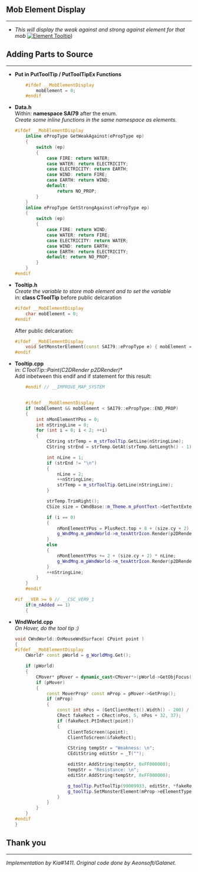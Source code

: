 ## Mob Element Display
---
- _This will display the weak against and strong against element for that mob_
[![Element Tooltip](http://img.youtube.com/vi/lOiMsPm4bTY/0.jpg)](https://www.youtube.com/watch?v=lOiMsPm4bTY))


## Adding Parts to Source
---
- **Put in PutToolTip / PutToolTipEx Functions**
	```cpp
		#ifdef __MobElementDisplay
			mobElement = 0;
		#endif
	```
- **Data.h**  
    Within: **namespace SAI79** after the enum.  
    _Create some inline functions in the same namespace as elements._  
    ```cpp
    #ifdef __MobElementDisplay
	    inline ePropType GetWeakAgainst(ePropType ep)
	    {
	    	switch (ep)
	    	{
		    	case FIRE: return WATER;
			    case WATER: return ELECTRICITY;
			    case ELECTRICITY: return EARTH;
			    case WIND: return FIRE;
			    case EARTH: return WIND;
			    default: 
		    		return NO_PROP;
		    }
	    }
	    inline ePropType GetStrongAgainst(ePropType ep)
	    {
		    switch (ep)
		    {
			    case FIRE: return WIND;
			    case WATER: return FIRE;
			    case ELECTRICITY: return WATER;
			    case WIND: return EARTH;
			    case EARTH: return ELECTRICITY;
			    default: return NO_PROP;
		    }
	    }
    #endif
    ```
- **Tooltip.h**  
    _Create the variable to store mob element and to set the variable_  
    in: **class CToolTip** before public delcaration  
    ```CPP
    #ifdef __MobElementDisplay
    	char mobElement = 0;
    #endif
    ```
    After public delcaration:
    ```cpp
    #ifdef __MobElementDisplay
    	void SetMonsterElement(const SAI79::ePropType e) { mobElement = static_cast<char>(e); }
    #endif
    ```

- **Tooltip.cpp**  
    in: **CToolTip::Paint(C2DRender* p2DRender)**  
    Add inbetween this endif and if statement for this result:  
    ```cpp
        #endif // __IMPROVE_MAP_SYSTEM


        #ifdef __MobElementDisplay
		if (mobElement && mobElement < SAI79::ePropType::END_PROP)
		{
			int nMonElementYPos = 0;
			int nStringLine = 0;
			for (int i = 0; i < 2; ++i)
			{
				CString strTemp = m_strToolTip.GetLine(nStringLine);
				CString strEnd = strTemp.GetAt(strTemp.GetLength() - 1);

				int nLine = 1;
				if (strEnd != "\n")
				{
					nLine = 2;
					++nStringLine;
					strTemp = m_strToolTip.GetLine(nStringLine);
				}

				strTemp.TrimRight();
				CSize size = CWndBase::m_Theme.m_pFontText->GetTextExtent(strTemp);

				if (i == 0)
				{
					nMonElementYPos = PlusRect.top + 8 + (size.cy + 2) * (nLine - 1);
					g_WndMng.m_pWndWorld->m_texAttrIcon.Render(p2DRender, CPoint(PlusRect.left + size.cx + 15, nMonElementYPos), SAI79::GetWeakAgainst(static_cast<SAI79::ePropType>(mobElement)) - 1, 255, 1.0f, 1.0f);
				}
				else
				{
					nMonElementYPos += 2 + (size.cy + 2) * nLine;
					g_WndMng.m_pWndWorld->m_texAttrIcon.Render(p2DRender, CPoint(PlusRect.left + size.cx + 13, nMonElementYPos), SAI79::GetStrongAgainst(static_cast<SAI79::ePropType>(mobElement)) - 1, 255, 1.0f, 1.0f);
				}
				++nStringLine;
			}
		}
        #endif

    #if __VER >= 9 // __CSC_VER9_1
		if(m_nAdded == 1)
		{
    ```
    
- **WndWorld.cpp**  
   _On Hover, do the tool tip :)_
    ```CPP
    void CWndWorld::OnMouseWndSurface( CPoint point )
    {
    #ifdef __MobElementDisplay
    	CWorld* const pWorld = g_WorldMng.Get();
    
    	if (pWorld)
    	{
    		CMover* pMover = dynamic_cast<CMover*>(pWorld->GetObjFocus());
    		if (pMover)
    		{
    			const MoverProp* const mProp = pMover->GetProp();
    			if (mProp)
    			{
    				const int nPos = (GetClientRect().Width() - 200) / 2;
    				CRect fakeRect = CRect(nPos, 5, nPos + 32, 37);
    				if (fakeRect.PtInRect(point))
    				{
    					ClientToScreen(&point);
    					ClientToScreen(&fakeRect);
    
    					CString tempStr = "Weakness: \n";
    					CEditString editStr = _T("");
    
    					editStr.AddString(tempStr, 0xFF000000);
    					tempStr = "Resistance: \n";
    					editStr.AddString(tempStr, 0xFF000000);
    
    					g_toolTip.PutToolTip(99009933, editStr, *fakeRect, point, 2);
    					g_toolTip.SetMonsterElement(mProp->eElementType);
    				}
    			}
    		}
    	}
    #endif
    }
    ```
    

## Thank you
---
_Implementation by Kia#1411. Original code done by Aeonsoft/Galanet._
